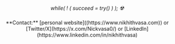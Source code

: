<p align="center" text-align="center">
  <i>while( ! ( succeed = try() ) );  ☢️</i>
  <br><br>
  **Contact:** [personal website]((https://www.nikhithvasa.com)) or [Twitter/X](https://x.com/Nickvasa0/) or [LinkedIn] (https://www.linkedin.com/in/nikhithvasa)
  <br>
</p>
